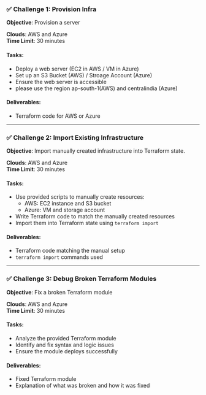 
### ✅ Challenge 1: Provision Infra

**Objective**: Provision a server

**Clouds**: AWS and Azure  
**Time Limit**: 30 minutes

#### Tasks:
- Deploy a web server (EC2 in AWS / VM in Azure)
- Set up an S3 Bucket (AWS) / Stroage Account (Azure)
- Ensure the web server is accessible
- please use the region ap-south-1(AWS) and centralindia (Azure)

#### Deliverables:
- Terraform code for AWS or Azure

---

### ✅ Challenge 2: Import Existing Infrastructure

**Objective**: Import manually created infrastructure into Terraform state.

**Clouds**: AWS and Azure  
**Time Limit**: 30 minutes

#### Tasks:
- Use provided scripts to manually create resources:
  - AWS: EC2 instance and S3 bucket
  - Azure: VM and storage account
- Write Terraform code to match the manually created resources
- Import them into Terraform state using `terraform import`

#### Deliverables:
- Terraform code matching the manual setup
- `terraform import` commands used

---

### ✅ Challenge 3: Debug Broken Terraform Modules

**Objective**: Fix a broken Terraform module 

**Clouds**: AWS and Azure  
**Time Limit**: 30 minutes

#### Tasks:
- Analyze the provided Terraform module
- Identify and fix syntax and logic issues
- Ensure the module deploys successfully

#### Deliverables:
- Fixed Terraform module
- Explanation of what was broken and how it was fixed


